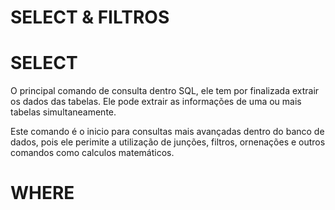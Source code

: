 # SELECT & FILTROS

# SELECT 
  O principal comando de consulta dentro SQL, ele tem por finalizada extrair os dados das tabelas.
  Ele pode extrair as informações de uma ou mais tabelas simultaneamente.
  
  Este comando é o inicio para consultas mais avançadas dentro do banco de dados, pois ele perimite a utilização de junções, filtros,
  ornenações e outros comandos como calculos matemáticos.
  
 # WHERE
 
